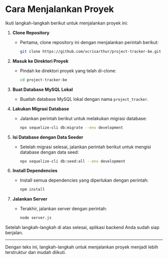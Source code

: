 # Cara Menjalankan Proyek

Ikuti langkah-langkah berikut untuk menjalankan proyek ini:

1. **Clone Repository**

   * Pertama, clone repository ini dengan menjalankan perintah berikut:

     ```bash
     git clone https://github.com/xcrisarthur/project-tracker-be.git
     ```

2. **Masuk ke Direktori Proyek**

   * Pindah ke direktori proyek yang telah di-clone:

     ```bash
     cd project-tracker-be
     ```

3. **Buat Database MySQL Lokal**

   * Buatlah database MySQL lokal dengan nama `project_tracker`.

4. **Lakukan Migrasi Database**

   * Jalankan perintah berikut untuk melakukan migrasi database:

     ```bash
     npx sequelize-cli db:migrate --env development
     ```

5. **Isi Database dengan Data Seeder**

   * Setelah migrasi selesai, jalankan perintah berikut untuk mengisi database dengan data seed:

     ```bash
     npx sequelize-cli db:seed:all --env development
     ```

6. **Install Dependencies**

   * Install semua dependencies yang diperlukan dengan perintah:

     ```bash
     npm install
     ```

7. **Jalankan Server**

   * Terakhir, jalankan server dengan perintah:

     ```bash
     node server.js
     ```

Setelah langkah-langkah di atas selesai, aplikasi backend Anda sudah siap berjalan.

---

Dengan teks ini, langkah-langkah untuk menjalankan proyek menjadi lebih terstruktur dan mudah diikuti.
